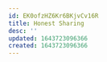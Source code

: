 ```yaml
---
id: EK0ofzHZ6Kr6BKjvCv16R
title: Honest Sharing
desc: ''
updated: 1643723096366
created: 1643723096366
---
```


